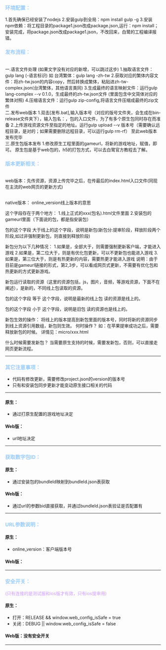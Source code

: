 
### **<font color=#99ccff>环境配置：</font>**

1.首先确保已经安装了nodejs
2.安装gulp到全局：npm install gulp -g
3.安装 npm依赖：将工程目录的package1.json改成package.json,运行：npm install；安装完成，将package.json改成package1.json，不改回来，白鹭的工程编译报错。


### **<font color=#99ccff>发布流程：</font>**
<br>一.语言文件处理 (如果文字没有对应的新增，可以跳过这步)
       1.抽取语言文件：gulp lang (-语言标识)  如 台湾繁体：gulp lang -zh-tw
       2.获取对应的繁体内容文件：将zh-tw.json的内容copy，然后转换成繁体，粘贴进zh-tw-complex.json(台湾繁体，其他语言类同)
       3.生成最终的语言映射文件：运行gulp lang-complex --v 0.1.0，生成最终的zh-tw.json文件 (里面包含中文简体对应的繁体对照)
       4.压缩语言文件：运行gulp zip-config,将语言文件压缩成最终的zip文件
<br>二.发布web版本
       1.双击[发布.bat],输入版本号（对应的版号文件夹，会生成在bin-release文件夹下），输入包名：，包的入口文件，为了有多个原生包同时存在而准备
       2.上传游戏资源文件至指定的地址。运行gulp upload --v 版本号（需要确认远程目录，是对的；如果需要删除远程目录，可以运行gulp rm-rf）
       至此web版本发布完毕
<br>三.原生包版本发布
      1.修改原生工程里面的gameurl，将新的游戏地址，赋值，即可。
      原生包是基于web包的，h5的打包方式，可以去白鹭官方教程去了解。
   
### **<font color=#99ccff>版本更新相关：</font>**
<br> web版本：先传资源，资源上传完毕之后，在传最后的index.html入口文件(同现在主流的web网页的更新方式)

<br> native版本：
online_version线上版本的意思

这个字段存在于两个地方：
 1.线上正式的xxx(包名).html文件里面
 2.安装包的gameurl里面（下面说的包，都是指安装包）

包的这个字段 大于线上的这个字段，说明是新包(新包分:提审阶段，释放阶段两个阶段,如过非强制更新包，则直接到释放阶段)

新包分为以下几种情况：
  1.如果是，全部大于，则需要强制更新客户端，才能进入游戏
  2.如果是，第二位大于，则是有优化包更新，可以不更新包也能进入游戏
  3.如果是，第三位大于，则是有热更新的内容，需要热更才能进入游戏
  说明：由于目前是gameurl链接的形式，第2,3步，可以看成网页式更新，不需要有优化包和热更新的方式更新游戏。

  新包运行读取的资源（这里的资源包括，js，图片，音频，等游戏资源，下面不在阐述），是新的，不同线上包读取的资源。

包的这个字段 等于 这个字段，说明是最新的线上包
读的资源是线上的。

包的这个字段 小于 这个字段，说明是旧包
读的资源也是线上的。

新包生效的操作：
将线上的版本提高到新包里面的版本号，同时将新的资源同步到线上资源引用数组，新包则生效。
何时操作？
如：在苹果提审成功之后，需要释放新包的时候。
详情见：micro/xxx.html

什么时候需要发新包？
当需要原生支持的时候，需要发新包，否则，可以直接走网页更新流程。

----

### **<font color=#99ccff>其它注意事项：</font>**

* 代码有修改更新，需要修改project.json的version的版本号
* 只有和安装包同步更新才能变动原生接口相关的代码

----

#### 原生：
* 通过打原生配置的游戏地址决定
#### Web版：
* url地址决定

----

### **<font color=#99ccff>获取数字包ID：</font>**

#### 原生：
* 通过安装包的bundleId映射到bundleId.json表获取
#### Web版：
* 通过url的参数bid直接获取，并通过bundleId.json表验证是否配置有

----

### **<font color=#99ccff>URL参数说明：</font>**

#### 原生：
* online_version：客户端版本号
#### Web版：
----

### **<font color=#99ccff>安全开关：</font>**
<font color=#cc99ff>(只有连接的是测试服和ios版才有效，只有ios提审用)</font>
#### 原生：
* 打开：RELEASE && window.web_config_isSafe = true
* 关闭：DEBUG || window.web_config_isSafe = false

#### Web版：没有安全开关

----
